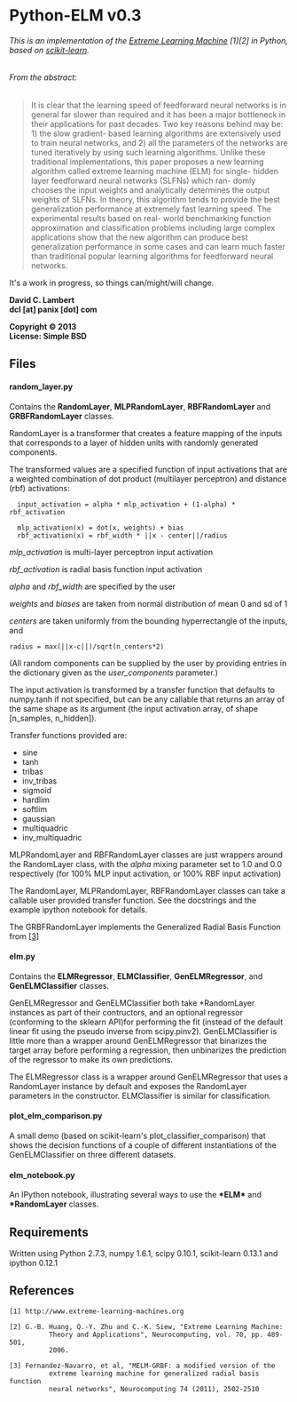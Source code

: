 Python-ELM v0.3
===============

###### This is an implementation of the [Extreme Learning Machine](http://www.extreme-learning-machines.org) [1][2] in Python, based on [scikit-learn](http://scikit-learn.org).

###### From the abstract:

> It is clear that the learning speed of feedforward neural networks is in general far slower than required and it has been a major bottleneck in their applications for past decades. Two key reasons behind may be: 1) the slow gradient- based learning algorithms are extensively used to train neural networks, and 2) all the parameters of the networks are tuned iteratively by using such learning algorithms. Unlike these traditional implementations, this paper proposes a new learning algorithm called extreme learning machine (ELM) for single- hidden layer feedforward neural networks (SLFNs) which ran- domly chooses the input weights and analytically determines the output weights of SLFNs. In theory, this algorithm tends to provide the best generalization performance at extremely fast learning speed. The experimental results based on real- world benchmarking function approximation and classification problems including large complex applications show that the new algorithm can produce best generalization performance in some cases and can learn much faster than traditional popular learning algorithms for feedforward neural networks.

It's a work in progress, so things can/might/will change.

__David C. Lambert__  
__dcl [at] panix [dot] com__  

__Copyright © 2013__  
__License: Simple BSD__

Files
-----
#### __random_layer.py__

Contains the __RandomLayer__, __MLPRandomLayer__, __RBFRandomLayer__ and __GRBFRandomLayer__ classes.

RandomLayer is a transformer that creates a feature mapping of the
inputs that corresponds to a layer of hidden units with randomly 
generated components.

The transformed values are a specified function of input activations
that are a weighted combination of dot product (multilayer perceptron)
and distance (rbf) activations:

	  input_activation = alpha * mlp_activation + (1-alpha) * rbf_activation

	  mlp_activation(x) = dot(x, weights) + bias
	  rbf_activation(x) = rbf_width * ||x - center||/radius

_mlp_activation_ is multi-layer perceptron input activation  

_rbf_activation_ is radial basis function input activation

_alpha_ and _rbf_width_ are specified by the user

_weights_ and _biases_ are taken from normal distribution of
mean 0 and sd of 1

_centers_ are taken uniformly from the bounding hyperrectangle
of the inputs, and

	radius = max(||x-c||)/sqrt(n_centers*2)

(All random components can be supplied by the user by providing entries in the dictionary given as the _user_components_ parameter.)

The input activation is transformed by a transfer function that defaults
to numpy.tanh if not specified, but can be any callable that returns an
array of the same shape as its argument (the input activation array, of
shape [n_samples, n_hidden]).

Transfer functions provided are:

*	sine
*	tanh
*	tribas
*	inv_tribas
*	sigmoid
*	hardlim
*	softlim
*	gaussian
*	multiquadric
*	inv_multiquadric

MLPRandomLayer and RBFRandomLayer classes are just wrappers around the RandomLayer class, with the _alpha_ mixing parameter set to 1.0 and 0.0 respectively (for 100% MLP input activation, or 100% RBF input activation)
	
The RandomLayer, MLPRandomLayer, RBFRandomLayer classes can take a callable user
provided transfer function.  See the docstrings and the example ipython
notebook for details.

The GRBFRandomLayer implements the Generalized Radial Basis Function from [[3]](http://sci2s.ugr.es/keel/pdf/keel/articulo/2011-Neurocomputing1.pdf)

#### __elm.py__

Contains the __ELMRegressor__, __ELMClassifier__, __GenELMRegressor__, and __GenELMClassifier__ classes.

GenELMRegressor and GenELMClassifier both take *RandomLayer instances as part of their contructors, and an optional regressor (conforming to the sklearn API)for performing the fit (instead of the default linear fit using the pseudo inverse from scipy.pinv2).
GenELMClassifier is little more than a wrapper around GenELMRegressor that binarizes the target array before performing a regression, then unbinarizes the prediction of the regressor to make its own predictions.

The ELMRegressor class is a wrapper around GenELMRegressor that uses a RandomLayer instance by default and exposes the RandomLayer parameters in the constructor.  ELMClassifier is similar for classification.

#### __plot_elm_comparison.py__

A small demo (based on scikit-learn's plot_classifier_comparison) that shows the decision functions of a couple of different instantiations of the GenELMClassifier on three different datasets.

#### __elm_notebook.py__

An IPython notebook, illustrating several ways to use the __\*ELM\*__ and __\*RandomLayer__ classes.

Requirements
------------

Written using Python 2.7.3, numpy 1.6.1, scipy 0.10.1, scikit-learn 0.13.1 and ipython 0.12.1

References
----------
```
[1] http://www.extreme-learning-machines.org

[2] G.-B. Huang, Q.-Y. Zhu and C.-K. Siew, "Extreme Learning Machine:
          Theory and Applications", Neurocomputing, vol. 70, pp. 489-501,
          2006.
          
[3] Fernandez-Navarro, et al, "MELM-GRBF: a modified version of the  
          extreme learning machine for generalized radial basis function  
          neural networks", Neurocomputing 74 (2011), 2502-2510
```

